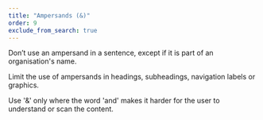 ```yaml
---
title: "Ampersands (&)"
order: 9
exclude_from_search: true
---
```


Don’t use an ampersand in a sentence, except if it is part of an organisation's name.

Limit the use of ampersands in headings, subheadings, navigation labels or graphics.

Use '&' only where the word 'and' makes it harder for the user to understand or scan the content.
